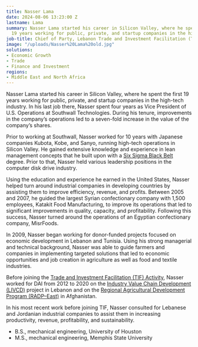 ```yaml
---
title: Nasser Lama
date: 2024-08-06 13:23:00 Z
lastname: Lama
summary: Nasser Lama started his career in Silicon Valley, where he spent the first
  19 years working for public, private, and startup companies in the high-tech industry.
job-title: Chief of Party, Lebanon Trade and Investment Facilitation (TIF) Activity
image: "/uploads/Nasser%20Lama%20old.jpg"
solutions:
- Economic Growth
- Trade
- Finance and Investment
regions:
- Middle East and North Africa
---
```


Nasser Lama started his career in Silicon Valley, where he spent the first 19 years working for public, private, and startup companies in the high-tech industry. In his last job there, Nasser spent four years as Vice President of U.S. Operations at Southwall Technologies. During his tenure, improvements in the company’s operations led to a seven-fold increase in the value of the company’s shares. 

Prior to working at Southwall, Nasser worked for 10 years with Japanese companies Kubota, Kobe, and Sanyo, running high-tech operations in Silicon Valley. He gained extensive knowledge and experience in lean management concepts that he built upon with a [Six Sigma Black Belt](https://www.sixsigmacouncil.org/six-sigma-black-belt-certification/) degree. Prior to that, Nasser held various leadership positions in the computer disk drive industry.

Using the education and experience he earned in the United States, Nasser helped turn around industrial companies in developing countries by assisting them to improve efficiency, revenue, and profits. Between 2005 and 2007, he guided the largest Syrian confectionary company with 1,500 employees, Katakit Food Manufacturing, to improve its operations that led to significant improvements in quality, capacity, and profitability. Following this success, Nasser turned around the operations of an Egyptian confectionary company, MisrFoods. 

In 2009, Nasser began working for donor-funded projects focused on economic development in Lebanon and Tunisia. Using his strong managerial and technical background, Nasser was able to guide farmers and companies in implementing targeted solutions that led to economic opportunities and job creation in agriculture as well as food and textile industries. 

Before joining the [Trade and Investment Facilitation (TIF) Activity](https://www.dai.com/our-work/projects/lebanon-trade-and-investment-facilitation-tif), Nasser worked for DAI from 2012 to 2020 on the [Industry Value Chain Development (LIVCD)](https://www.dai.com/our-work/projects/lebanon-industry-value-chain-development-livcd) project in Lebanon and on the [Regional Agricultural Development Program (RADP–East)](https://www.dai.com/our-work/projects/regional-agricultural-development-program-radp-east) in Afghanistan.

In his most recent work before joining TIF, Nasser consulted for Lebanese and Jordanian industrial companies to assist them in increasing productivity, revenue, profitability, and sustainability.

* B.S., mechanical engineering, University of Houston
* M.S., mechanical engineering, Memphis State University
